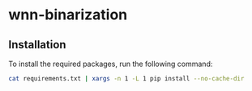 # wnn-binarization

## Installation

To install the required packages, run the following command:

```sh
cat requirements.txt | xargs -n 1 -L 1 pip install --no-cache-dir
```